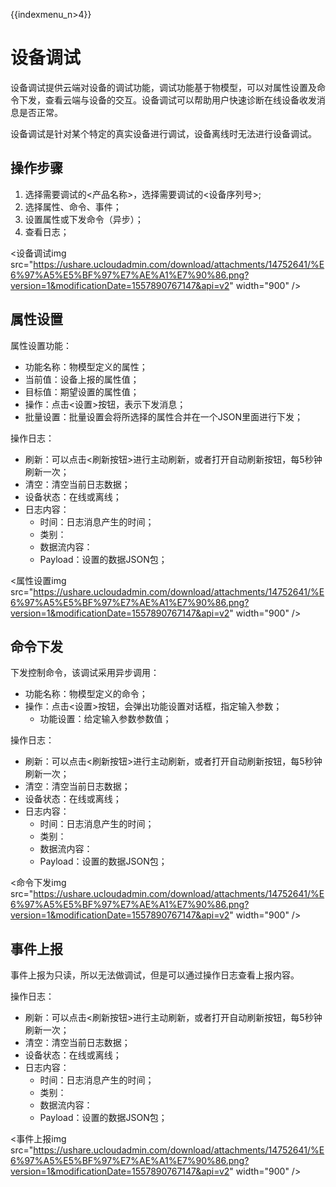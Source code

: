 {{indexmenu_n>4}}

# 设备调试
设备调试提供云端对设备的调试功能，调试功能基于物模型，可以对属性设置及命令下发，查看云端与设备的交互。设备调试可以帮助用户快速诊断在线设备收发消息是否正常。

设备调试是针对某个特定的真实设备进行调试，设备离线时无法进行设备调试。

## 操作步骤
1. 选择需要调试的<产品名称>，选择需要调试的<设备序列号>;
2. 选择属性、命令、事件；
3. 设置属性或下发命令（异步）；
4. 查看日志；

<设备调试img src="https://ushare.ucloudadmin.com/download/attachments/14752641/%E6%97%A5%E5%BF%97%E7%AE%A1%E7%90%86.png?version=1&modificationDate=1557890767147&api=v2" width="900" />

## 属性设置
属性设置功能：
- 功能名称：物模型定义的属性；
- 当前值：设备上报的属性值；
- 目标值：期望设置的属性值；
- 操作：点击<设置>按钮，表示下发消息；
- 批量设置：批量设置会将所选择的属性合并在一个JSON里面进行下发；

操作日志：
- 刷新：可以点击<刷新按钮>进行主动刷新，或者打开自动刷新按钮，每5秒钟刷新一次；
- 清空：清空当前日志数据；
- 设备状态：在线或离线；
- 日志内容：
   - 时间：日志消息产生的时间；
   - 类别：
   - 数据流内容：
   - Payload：设置的数据JSON包；
   

<属性设置img src="https://ushare.ucloudadmin.com/download/attachments/14752641/%E6%97%A5%E5%BF%97%E7%AE%A1%E7%90%86.png?version=1&modificationDate=1557890767147&api=v2" width="900" />   


## 命令下发
下发控制命令，该调试采用异步调用：
- 功能名称：物模型定义的命令；
- 操作：点击<设置>按钮，会弹出功能设置对话框，指定输入参数；
  - 功能设置：给定输入参数参数值；


操作日志：
- 刷新：可以点击<刷新按钮>进行主动刷新，或者打开自动刷新按钮，每5秒钟刷新一次；
- 清空：清空当前日志数据；
- 设备状态：在线或离线；
- 日志内容：
   - 时间：日志消息产生的时间；
   - 类别：
   - 数据流内容：
   - Payload：设置的数据JSON包；
   

<命令下发img src="https://ushare.ucloudadmin.com/download/attachments/14752641/%E6%97%A5%E5%BF%97%E7%AE%A1%E7%90%86.png?version=1&modificationDate=1557890767147&api=v2" width="900" />  


## 事件上报
事件上报为只读，所以无法做调试，但是可以通过操作日志查看上报内容。

操作日志：
- 刷新：可以点击<刷新按钮>进行主动刷新，或者打开自动刷新按钮，每5秒钟刷新一次；
- 清空：清空当前日志数据；
- 设备状态：在线或离线；
- 日志内容：
   - 时间：日志消息产生的时间；
   - 类别：
   - 数据流内容：
   - Payload：设置的数据JSON包；
   

<事件上报img src="https://ushare.ucloudadmin.com/download/attachments/14752641/%E6%97%A5%E5%BF%97%E7%AE%A1%E7%90%86.png?version=1&modificationDate=1557890767147&api=v2" width="900" />  